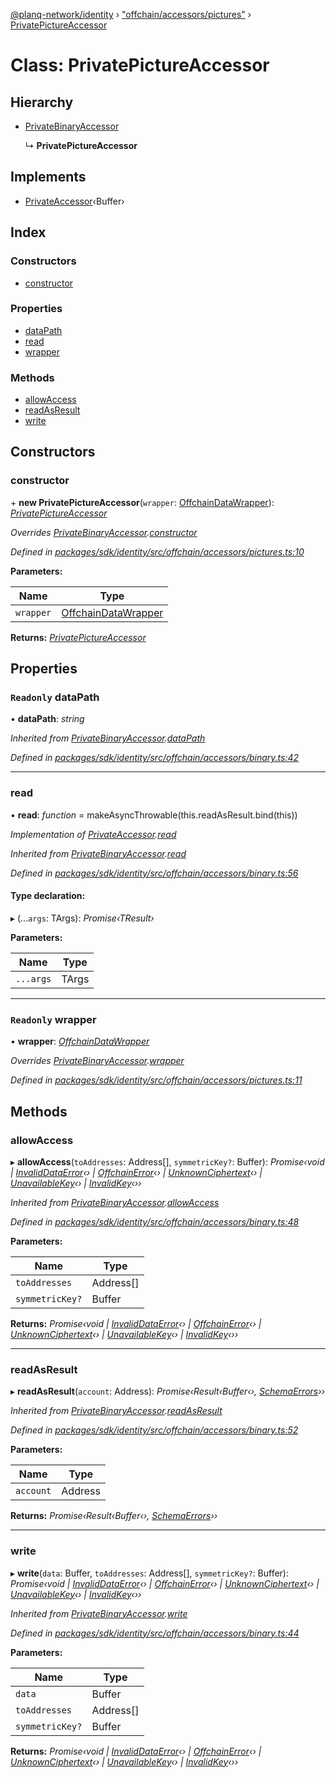 [@planq-network/identity](../README.md) › ["offchain/accessors/pictures"](../modules/_offchain_accessors_pictures_.md) › [PrivatePictureAccessor](_offchain_accessors_pictures_.privatepictureaccessor.md)

# Class: PrivatePictureAccessor

## Hierarchy

* [PrivateBinaryAccessor](_offchain_accessors_binary_.privatebinaryaccessor.md)

  ↳ **PrivatePictureAccessor**

## Implements

* [PrivateAccessor](../interfaces/_offchain_accessors_interfaces_.privateaccessor.md)‹Buffer›

## Index

### Constructors

* [constructor](_offchain_accessors_pictures_.privatepictureaccessor.md#constructor)

### Properties

* [dataPath](_offchain_accessors_pictures_.privatepictureaccessor.md#readonly-datapath)
* [read](_offchain_accessors_pictures_.privatepictureaccessor.md#read)
* [wrapper](_offchain_accessors_pictures_.privatepictureaccessor.md#readonly-wrapper)

### Methods

* [allowAccess](_offchain_accessors_pictures_.privatepictureaccessor.md#allowaccess)
* [readAsResult](_offchain_accessors_pictures_.privatepictureaccessor.md#readasresult)
* [write](_offchain_accessors_pictures_.privatepictureaccessor.md#write)

## Constructors

###  constructor

\+ **new PrivatePictureAccessor**(`wrapper`: [OffchainDataWrapper](../interfaces/_offchain_data_wrapper_.offchaindatawrapper.md)): *[PrivatePictureAccessor](_offchain_accessors_pictures_.privatepictureaccessor.md)*

*Overrides [PrivateBinaryAccessor](_offchain_accessors_binary_.privatebinaryaccessor.md).[constructor](_offchain_accessors_binary_.privatebinaryaccessor.md#constructor)*

*Defined in [packages/sdk/identity/src/offchain/accessors/pictures.ts:10](https://github.com/planq-network/planq-sdk/blob/master/packages/sdk/identity/src/offchain/accessors/pictures.ts#L10)*

**Parameters:**

Name | Type |
------ | ------ |
`wrapper` | [OffchainDataWrapper](../interfaces/_offchain_data_wrapper_.offchaindatawrapper.md) |

**Returns:** *[PrivatePictureAccessor](_offchain_accessors_pictures_.privatepictureaccessor.md)*

## Properties

### `Readonly` dataPath

• **dataPath**: *string*

*Inherited from [PrivateBinaryAccessor](_offchain_accessors_binary_.privatebinaryaccessor.md).[dataPath](_offchain_accessors_binary_.privatebinaryaccessor.md#readonly-datapath)*

*Defined in [packages/sdk/identity/src/offchain/accessors/binary.ts:42](https://github.com/planq-network/planq-sdk/blob/master/packages/sdk/identity/src/offchain/accessors/binary.ts#L42)*

___

###  read

• **read**: *function* = makeAsyncThrowable(this.readAsResult.bind(this))

*Implementation of [PrivateAccessor](../interfaces/_offchain_accessors_interfaces_.privateaccessor.md).[read](../interfaces/_offchain_accessors_interfaces_.privateaccessor.md#read)*

*Inherited from [PrivateBinaryAccessor](_offchain_accessors_binary_.privatebinaryaccessor.md).[read](_offchain_accessors_binary_.privatebinaryaccessor.md#read)*

*Defined in [packages/sdk/identity/src/offchain/accessors/binary.ts:56](https://github.com/planq-network/planq-sdk/blob/master/packages/sdk/identity/src/offchain/accessors/binary.ts#L56)*

#### Type declaration:

▸ (...`args`: TArgs): *Promise‹TResult›*

**Parameters:**

Name | Type |
------ | ------ |
`...args` | TArgs |

___

### `Readonly` wrapper

• **wrapper**: *[OffchainDataWrapper](../interfaces/_offchain_data_wrapper_.offchaindatawrapper.md)*

*Overrides [PrivateBinaryAccessor](_offchain_accessors_binary_.privatebinaryaccessor.md).[wrapper](_offchain_accessors_binary_.privatebinaryaccessor.md#readonly-wrapper)*

*Defined in [packages/sdk/identity/src/offchain/accessors/pictures.ts:11](https://github.com/planq-network/planq-sdk/blob/master/packages/sdk/identity/src/offchain/accessors/pictures.ts#L11)*

## Methods

###  allowAccess

▸ **allowAccess**(`toAddresses`: Address[], `symmetricKey?`: Buffer): *Promise‹void | [InvalidDataError](_offchain_accessors_errors_.invaliddataerror.md)‹› | [OffchainError](_offchain_accessors_errors_.offchainerror.md)‹› | [UnknownCiphertext](_offchain_accessors_errors_.unknownciphertext.md)‹› | [UnavailableKey](_offchain_accessors_errors_.unavailablekey.md)‹› | [InvalidKey](_offchain_accessors_errors_.invalidkey.md)‹››*

*Inherited from [PrivateBinaryAccessor](_offchain_accessors_binary_.privatebinaryaccessor.md).[allowAccess](_offchain_accessors_binary_.privatebinaryaccessor.md#allowaccess)*

*Defined in [packages/sdk/identity/src/offchain/accessors/binary.ts:48](https://github.com/planq-network/planq-sdk/blob/master/packages/sdk/identity/src/offchain/accessors/binary.ts#L48)*

**Parameters:**

Name | Type |
------ | ------ |
`toAddresses` | Address[] |
`symmetricKey?` | Buffer |

**Returns:** *Promise‹void | [InvalidDataError](_offchain_accessors_errors_.invaliddataerror.md)‹› | [OffchainError](_offchain_accessors_errors_.offchainerror.md)‹› | [UnknownCiphertext](_offchain_accessors_errors_.unknownciphertext.md)‹› | [UnavailableKey](_offchain_accessors_errors_.unavailablekey.md)‹› | [InvalidKey](_offchain_accessors_errors_.invalidkey.md)‹››*

___

###  readAsResult

▸ **readAsResult**(`account`: Address): *Promise‹Result‹Buffer‹›, [SchemaErrors](../modules/_offchain_accessors_errors_.md#schemaerrors)››*

*Inherited from [PrivateBinaryAccessor](_offchain_accessors_binary_.privatebinaryaccessor.md).[readAsResult](_offchain_accessors_binary_.privatebinaryaccessor.md#readasresult)*

*Defined in [packages/sdk/identity/src/offchain/accessors/binary.ts:52](https://github.com/planq-network/planq-sdk/blob/master/packages/sdk/identity/src/offchain/accessors/binary.ts#L52)*

**Parameters:**

Name | Type |
------ | ------ |
`account` | Address |

**Returns:** *Promise‹Result‹Buffer‹›, [SchemaErrors](../modules/_offchain_accessors_errors_.md#schemaerrors)››*

___

###  write

▸ **write**(`data`: Buffer, `toAddresses`: Address[], `symmetricKey?`: Buffer): *Promise‹void | [InvalidDataError](_offchain_accessors_errors_.invaliddataerror.md)‹› | [OffchainError](_offchain_accessors_errors_.offchainerror.md)‹› | [UnknownCiphertext](_offchain_accessors_errors_.unknownciphertext.md)‹› | [UnavailableKey](_offchain_accessors_errors_.unavailablekey.md)‹› | [InvalidKey](_offchain_accessors_errors_.invalidkey.md)‹››*

*Inherited from [PrivateBinaryAccessor](_offchain_accessors_binary_.privatebinaryaccessor.md).[write](_offchain_accessors_binary_.privatebinaryaccessor.md#write)*

*Defined in [packages/sdk/identity/src/offchain/accessors/binary.ts:44](https://github.com/planq-network/planq-sdk/blob/master/packages/sdk/identity/src/offchain/accessors/binary.ts#L44)*

**Parameters:**

Name | Type |
------ | ------ |
`data` | Buffer |
`toAddresses` | Address[] |
`symmetricKey?` | Buffer |

**Returns:** *Promise‹void | [InvalidDataError](_offchain_accessors_errors_.invaliddataerror.md)‹› | [OffchainError](_offchain_accessors_errors_.offchainerror.md)‹› | [UnknownCiphertext](_offchain_accessors_errors_.unknownciphertext.md)‹› | [UnavailableKey](_offchain_accessors_errors_.unavailablekey.md)‹› | [InvalidKey](_offchain_accessors_errors_.invalidkey.md)‹››*
